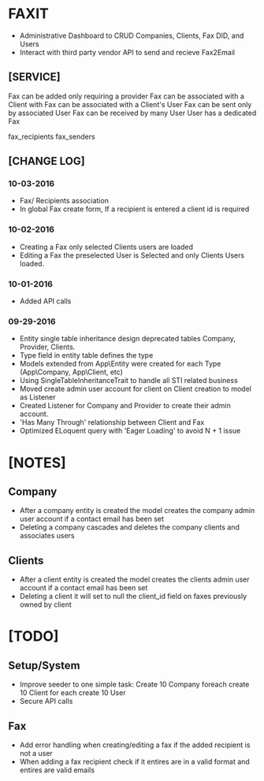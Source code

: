 
# FAXIT
- Administrative Dashboard to CRUD Companies, Clients, Fax DID, and Users
- Interact with third party vendor API to send and recieve Fax2Email

## [SERVICE]
Fax can be added only requiring a provider
Fax can be associated with a Client with
Fax can be associated with a Client's User
Fax can be sent only by associated User
Fax can be received by many User
User has a dedicated Fax


fax_recipients
fax_senders

## [CHANGE LOG]
### 10-03-2016
- Fax/ Recipients association
- In global Fax create form, If a recipient is entered a client id is required

### 10-02-2016
- Creating a Fax only selected Clients users are loaded
- Editing a Fax the preselected User is Selected and only Clients Users loaded.

### 10-01-2016
- Added API calls

### 09-29-2016
- Entity single table inheritance design deprecated tables Company, Provider, Clients.
- Type field in entity table defines the type 
- Models extended from App\Entity were created for each Type (App\Company, App\Client, etc)
- Using SingleTableInheritanceTrait to handle all STI related business
- Moved create admin user account for client on Client creation to model as Listener
- Created Listener for Company and Provider to create their admin account.
- 'Has Many Through' relationship between Client and Fax
- Optimized ELoquent query with 'Eager Loading' to avoid N + 1 issue
 
# [NOTES]
## Company
- After a company entity is created the model creates the company admin user account if a contact email has been set
- Deleting a company cascades and deletes the company clients and associates users

## Clients
- After a client entity is created the model creates the clients admin user account if a contact email has been set
- Deleting a client it will set to null the client_id field on faxes previously owned by client

# [TODO]
## Setup/System
- Improve seeder to one simple task: Create 10 Company foreach create 10 Client for each create 10 User
- Secure API calls
## Fax
- Add error handling when creating/editing a fax if the added recipient is not a user
- When adding a fax recipient check if it entires are in a valid format and entires are valid emails
